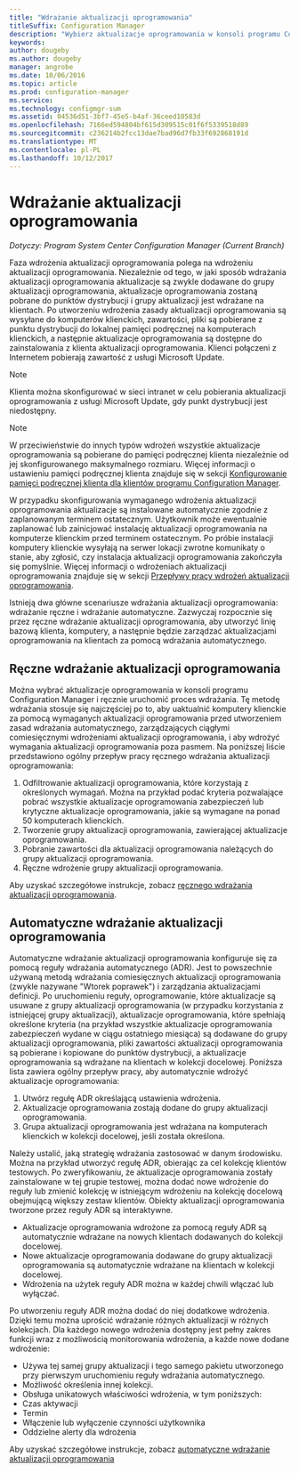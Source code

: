 ```yaml
---
title: "Wdrażanie aktualizacji oprogramowania"
titleSuffix: Configuration Manager
description: "Wybierz aktualizacje oprogramowania w konsoli programu Configuration Manager, aby ręcznie uruchomić proces wdrażania lub wdrożyć automatycznie aktualizacje."
keywords: 
author: dougeby
ms.author: dougeby
manager: angrobe
ms.date: 10/06/2016
ms.topic: article
ms.prod: configuration-manager
ms.service: 
ms.technology: configmgr-sum
ms.assetid: 04536d51-3bf7-45e5-b4af-36ceed10583d
ms.openlocfilehash: 7166ed594804bf615d309515c01f6f5339518d89
ms.sourcegitcommit: c236214b2fcc13dae7bad96d7fb33f692868191d
ms.translationtype: MT
ms.contentlocale: pl-PL
ms.lasthandoff: 10/12/2017
---
```

#  <a name="BKMK_SUMDeploy"></a> Wdrażanie aktualizacji oprogramowania  

*Dotyczy: Program System Center Configuration Manager (Current Branch)*

Faza wdrożenia aktualizacji oprogramowania polega na wdrożeniu aktualizacji oprogramowania. Niezależnie od tego, w jaki sposób wdrażania aktualizacji oprogramowania aktualizacje są zwykle dodawane do grupy aktualizacji oprogramowania, aktualizacje oprogramowania zostaną pobrane do punktów dystrybucji i grupy aktualizacji jest wdrażane na klientach. Po utworzeniu wdrożenia zasady aktualizacji oprogramowania są wysyłane do komputerów klienckich, zawartości, pliki są pobierane z punktu dystrybucji do lokalnej pamięci podręcznej na komputerach klienckich, a następnie aktualizacje oprogramowania są dostępne do zainstalowania z klienta aktualizacji oprogramowania. Klienci połączeni z Internetem pobierają zawartość z usługi Microsoft Update.  

> [!NOTE]  
>  Klienta można skonfigurować w sieci intranet w celu pobierania aktualizacji oprogramowania z usługi Microsoft Update, gdy punkt dystrybucji jest niedostępny.  

> [!NOTE]  
>  W przeciwieństwie do innych typów wdrożeń wszystkie aktualizacje oprogramowania są pobierane do pamięci podręcznej klienta niezależnie od jej skonfigurowanego maksymalnego rozmiaru. Więcej informacji o ustawieniu pamięci podręcznej klienta znajduje się w sekcji [Konfigurowanie pamięci podręcznej klienta dla klientów programu Configuration Manager](../../core/clients/manage/manage-clients.md#BKMK_ClientCache).  

W przypadku skonfigurowania wymaganego wdrożenia aktualizacji oprogramowania aktualizacje są instalowane automatycznie zgodnie z zaplanowanym terminem ostatecznym. Użytkownik może ewentualnie zaplanować lub zainicjować instalację aktualizacji oprogramowania na komputerze klienckim przed terminem ostatecznym. Po próbie instalacji komputery klienckie wysyłają na serwer lokacji zwrotne komunikaty o stanie, aby zgłosić, czy instalacja aktualizacji oprogramowania zakończyła się pomyślnie. Więcej informacji o wdrożeniach aktualizacji oprogramowania znajduje się w sekcji [Przepływy pracy wdrożeń aktualizacji oprogramowania](../understand/software-updates-introduction.md#BKMK_DeploymentWorkflows).  

Istnieją dwa główne scenariusze wdrażania aktualizacji oprogramowania: wdrażanie ręczne i wdrażanie automatyczne. Zazwyczaj rozpocznie się przez ręczne wdrażanie aktualizacji oprogramowania, aby utworzyć linię bazową klienta, komputery, a następnie będzie zarządzać aktualizacjami oprogramowania na klientach za pomocą wdrażania automatycznego.  

## <a name="BKMK_ManualDeployment"></a>Ręczne wdrażanie aktualizacji oprogramowania
Można wybrać aktualizacje oprogramowania w konsoli programu Configuration Manager i ręcznie uruchomić proces wdrażania. Tę metodę wdrażania stosuje się najczęściej po to, aby uaktualnić komputery klienckie za pomocą wymaganych aktualizacji oprogramowania przed utworzeniem zasad wdrażania automatycznego, zarządzających ciągłymi comiesięcznymi wdrożeniami aktualizacji oprogramowania, i aby wdrożyć wymagania aktualizacji oprogramowania poza pasmem. Na poniższej liście przedstawiono ogólny przepływ pracy ręcznego wdrażania aktualizacji oprogramowania:  

1. Odfiltrowanie aktualizacji oprogramowania, które korzystają z określonych wymagań. Można na przykład podać kryteria pozwalające pobrać wszystkie aktualizacje oprogramowania zabezpieczeń lub krytyczne aktualizacje oprogramowania, jakie są wymagane na ponad 50 komputerach klienckich.  
2. Tworzenie grupy aktualizacji oprogramowania, zawierającej aktualizacje oprogramowania.  
3. Pobranie zawartości dla aktualizacji oprogramowania należących do grupy aktualizacji oprogramowania.  
4. Ręczne wdrożenie grupy aktualizacji oprogramowania.

Aby uzyskać szczegółowe instrukcje, zobacz [ręcznego wdrażania aktualizacji oprogramowania](manually-deploy-software-updates.md).

## <a name="automatically-deploy-software-updates"></a>Automatyczne wdrażanie aktualizacji oprogramowania
Automatyczne wdrażanie aktualizacji oprogramowania konfiguruje się za pomocą reguły wdrażania automatycznego (ADR). Jest to powszechnie używaną metodą wdrażania comiesięcznych aktualizacji oprogramowania (zwykle nazywane "Wtorek poprawek") i zarządzania aktualizacjami definicji. Po uruchomieniu reguły, oprogramowanie, które aktualizacje są usuwane z grupy aktualizacji oprogramowania (w przypadku korzystania z istniejącej grupy aktualizacji), aktualizacje oprogramowania, które spełniają określone kryteria (na przykład wszystkie aktualizacje oprogramowania zabezpieczeń wydane w ciągu ostatniego miesiąca) są dodawane do grupy aktualizacji oprogramowania, pliki zawartości aktualizacji oprogramowania są pobierane i kopiowane do punktów dystrybucji, a aktualizacje oprogramowania są wdrażane na klientach w kolekcji docelowej. Poniższa lista zawiera ogólny przepływ pracy, aby automatycznie wdrożyć aktualizacje oprogramowania:  

1.  Utwórz regułę ADR określającą ustawienia wdrożenia.
2.  Aktualizacje oprogramowania zostają dodane do grupy aktualizacji oprogramowania.  
3.  Grupa aktualizacji oprogramowania jest wdrażana na komputerach klienckich w kolekcji docelowej, jeśli została określona.  

Należy ustalić, jaką strategię wdrażania zastosować w danym środowisku. Można na przykład utworzyć regułę ADR, obierając za cel kolekcję klientów testowych. Po zweryfikowaniu, że aktualizacje oprogramowania zostały zainstalowane w tej grupie testowej, można dodać nowe wdrożenie do reguły lub zmienić kolekcję w istniejącym wdrożeniu na kolekcję docelową obejmującą większy zestaw klientów. Obiekty aktualizacji oprogramowania tworzone przez reguły ADR są interaktywne.  

-   Aktualizacje oprogramowania wdrożone za pomocą reguły ADR są automatycznie wdrażane na nowych klientach dodawanych do kolekcji docelowej.  
-   Nowe aktualizacje oprogramowania dodawane do grupy aktualizacji oprogramowania są automatycznie wdrażane na klientach w kolekcji docelowej.  
-   Wdrożenia na użytek reguły ADR można w każdej chwili włączać lub wyłączać.  

Po utworzeniu reguły ADR można dodać do niej dodatkowe wdrożenia. Dzięki temu można uprościć wdrażanie różnych aktualizacji w różnych kolekcjach. Dla każdego nowego wdrożenia dostępny jest pełny zakres funkcji wraz z możliwością monitorowania wdrożenia, a każde nowe dodane wdrożenie:  

-   Używa tej samej grupy aktualizacji i tego samego pakietu utworzonego przy pierwszym uruchomieniu reguły wdrażania automatycznego.  
-   Możliwość określenia innej kolekcji.  
-   Obsługa unikatowych właściwości wdrożenia, w tym poniższych:  
   -   Czas aktywacji  
   -   Termin  
   -   Włączenie lub wyłączenie czynności użytkownika  
   -   Oddzielne alerty dla wdrożenia  

Aby uzyskać szczegółowe instrukcje, zobacz [automatyczne wdrażanie aktualizacji oprogramowania](automatically-deploy-software-updates.md)

<!-- ###  <a name="BKMK_ClientCache"></a> Client cache setting  
The Configuration Manager client downloads the content for required software updates to the local client cache soon after it receives the deployment. However, the client waits to download the content until after the **Software available time** setting for the deployment. The client does not download software updates in optional deployments (deployments that do not have a scheduled installation deadline) until the user manually starts the installation. When the configured deadline passes, the software updates client agent performs a scan to verify that the software update is still required, then the software updates client agent checks the local cache on the client computer to verify that the software update source file is still available, and then installs the software update. If the content was deleted from the client cache to make room for another deployment, the client downloads the software updates to the cache. Software updates are always downloaded to the client cache regardless of the configured maximum client cache size. For other deployments, such as applications or packages, the client only downloads content that is within the maximum cache size that you configure for the client. Cached content is not automatically deleted, but it remains in the cache for at least one day after the client used that content.  -->


 <!-- For more information about the deployment process, see [Software update deployment process](../../sum/understand/software-updates-introduction.md#BKMK_DeploymentProcess).  -->
